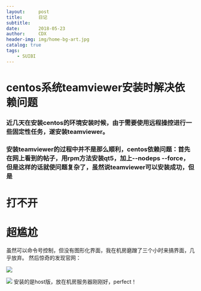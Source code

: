```yaml
---
layout:     post
title:      日记
subtitle:   
date:       2018-05-23
author:     CDX
header-img: img/home-bg-art.jpg
catalog: true
tags:
    - SUIBI
---
```

# centos系统teamviewer安装时解决依赖问题
### 近几天在安装centos的环境安装时候，由于需要使用远程操控进行一些固定性任务，遂安装teamviewer。
### 安装teamviewer的过程中并不是那么顺利，centos依赖问题：首先在网上看到的帖子，用rpm方法安装qt5，加上--nodeps --force，但是这样的话就使问题复杂了，虽然说teamviewer可以安装成功，但是 
# 打不开

# 超尴尬
虽然可以命令号控制，但没有图形化界面，我在机房磨蹭了三个小时来搞界面，几乎放弃。
然后惊奇的发现官网：

![](./_image/QQ截图20180524100304.png)

![](./_image/2018-05-24-10-03-17.jpg)
安装的是host版，放在机房服务器刚刚好，perfect！
```

```
